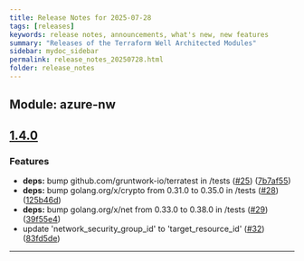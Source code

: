 ```yaml
---
title: Release Notes for 2025-07-28
tags: [releases]
keywords: release notes, announcements, what's new, new features
summary: "Releases of the Terraform Well Architected Modules"
sidebar: mydoc_sidebar
permalink: release_notes_20250728.html
folder: release_notes
---
```


## Module: azure-nw
## [1.4.0](https://github.com/CloudNationHQ/terraform-azure-nw/releases/tag/v1.4.0)


### Features

* **deps:** bump github.com/gruntwork-io/terratest in /tests ([#25](https://github.com/CloudNationHQ/terraform-azure-nw/issues/25)) ([7b7af55](https://github.com/CloudNationHQ/terraform-azure-nw/commit/7b7af551d44768dd3d9c60516be03578969bec0b))
* **deps:** bump golang.org/x/crypto from 0.31.0 to 0.35.0 in /tests ([#28](https://github.com/CloudNationHQ/terraform-azure-nw/issues/28)) ([125b46d](https://github.com/CloudNationHQ/terraform-azure-nw/commit/125b46d3a6baff08ce247e89020e83a99a48d0c2))
* **deps:** bump golang.org/x/net from 0.33.0 to 0.38.0 in /tests ([#29](https://github.com/CloudNationHQ/terraform-azure-nw/issues/29)) ([39f55e4](https://github.com/CloudNationHQ/terraform-azure-nw/commit/39f55e4e245ee09b58726875533c3a4040e3c184))
* update 'network_security_group_id' to 'target_resource_id' ([#32](https://github.com/CloudNationHQ/terraform-azure-nw/issues/32)) ([83fd5de](https://github.com/CloudNationHQ/terraform-azure-nw/commit/83fd5debd199401f707becf8ea238f2e3c82db71))

---

